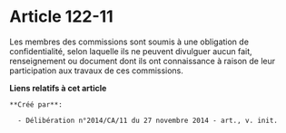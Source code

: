 # Article 122-11

Les membres des commissions sont soumis à une obligation de confidentialité, selon laquelle ils ne peuvent divulguer aucun
fait, renseignement ou document dont ils ont connaissance à raison de leur participation aux travaux de ces commissions.

**Liens relatifs à cet article**

	**Créé par**:

	  - Délibération n°2014/CA/11 du 27 novembre 2014 - art., v. init.
